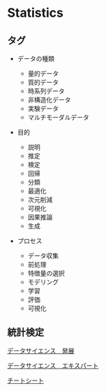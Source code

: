 # Statistics

## タグ

- データの種類
  - 量的データ
  - 質的データ
  - 時系列データ
  - 非構造化データ
  - 実験データ
  - マルチモーダルデータ

- 目的
  - 説明
  - 推定
  - 検定
  - 回帰
  - 分類
  - 最適化
  - 次元削減
  - 可視化
  - 因果推論
  - 生成

- プロセス
  - データ収集
  - 前処理
  - 特徴量の選択
  - モデリング
  - 学習
  - 評価
  - 可視化

## 統計検定

[データサイエンス　発展](https://static.toukei-kentei.jp/wp-content/uploads/20210518103254/grade12_hani_20200508-20210518103254-20210518103254.pdf)

[データサイエンス　エキスパート](https://static.toukei-kentei.jp/wp-content/uploads/20210610192735/grade13_hani_20210608-20210610192735-20210610192735.pdf)

[チートシート](https://docs.google.com/spreadsheets/d/16XIBJC_NOvUWliAT6F16JdAhMpUTAxkhsJoZb8BU1FY/edit#gid=0)
